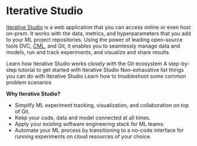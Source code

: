 # Iterative Studio

[Iterative Studio](https://studio.iterative.ai/) is a web application that you
can access online or even host on-prem. It works with the data, metrics, and
hyperparameters that you add to your ML project repositories. Using the power of
leading open-source tools DVC, [CML](https://cml.dev), and Git, it enables you
to seamlessly manage data and models, run and track experiments, and visualize
and share results.

<cards>

  <card href="/doc/studio/how-it-works" heading="How Iterative Studio works">
    Learn how Iterative Studio works closely with the Git ecosystem
  </card>

  <card href="/doc/studio/get-started" heading="Get started">
    A step-by-step tutorial to get started with Iterative Studio
  </card>

  <card href="/doc/studio/user-guide" heading="User guide">
    Non-exhaustive list things you can do with Iterative Studio
  </card>

  <card href="/doc/studio/troubleshooting" heading="Troubleshooting">
    Learn how to troubleshoot some common problem scenarios
  </card>

</cards>

**Why Iterative Studio?**

- Simplify ML experiment tracking, visualization, and collaboration on top of
  Git.
- Keep your code, data and model connected at all times.
- Apply your existing software engineering stack for ML teams.
- Automate your ML process by transitioning to a no-code interface for running
  experiments on cloud resources of your choice.
